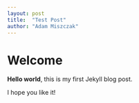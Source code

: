 ```yaml
---
layout: post
title:  "Test Post"
author: "Adam Miszczak"
---
```


# Welcome

**Hello world**, this is my first Jekyll blog post.

I hope you like it!
